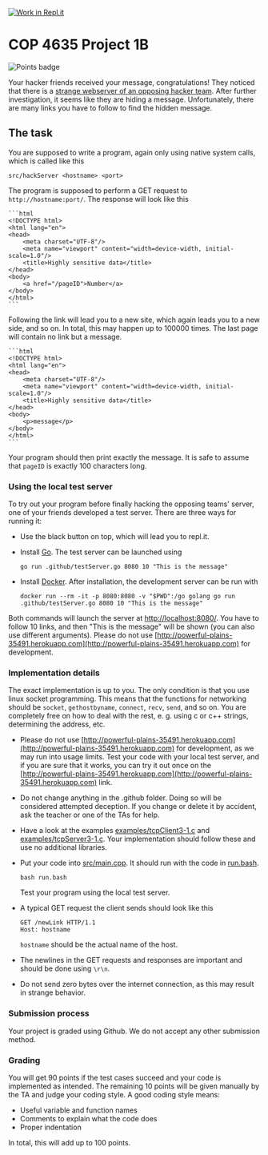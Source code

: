 [![Work in Repl.it](https://classroom.github.com/assets/work-in-replit-14baed9a392b3a25080506f3b7b6d57f295ec2978f6f33ec97e36a161684cbe9.svg)](https://classroom.github.com/online_ide?assignment_repo_id=4059176&assignment_repo_type=AssignmentRepo)
# COP 4635 Project 1B

![Points badge](../../blob/badges/.github/badges/points.svg)

Your hacker friends received your message, congratulations! They noticed that there is a [strange webserver of an opposing hacker team](http://powerful-plains-35491.herokuapp.com). After further investigation, it seems like they are hiding a message. Unfortunately, there are many links you have to follow to find the hidden message.

## The task

You are supposed to write a program, again only using native system calls, which is called like this

    src/hackServer <hostname> <port>

The program is supposed to perform a GET request to `http://hostname:port/`. The response will look like this

    ```html
    <!DOCTYPE html>
    <html lang="en">
    <head>
        <meta charset="UTF-8"/>
        <meta name="viewport" content="width=device-width, initial-scale=1.0"/>
        <title>Highly sensitive data</title>
    </head>
    <body>
        <a href="/pageID">Number</a>
    </body>
    </html>
    ```

Following the link will lead you to a new site, which again leads you to a new side, and so on. In total, this may happen up to 100000 times. The last page will contain no link but a message.

    ```html
    <!DOCTYPE html>
    <html lang="en">
    <head>
        <meta charset="UTF-8"/>
        <meta name="viewport" content="width=device-width, initial-scale=1.0"/>
        <title>Highly sensitive data</title>
    </head>
    <body>
        <p>message</p>
    </body>
    </html>
    ```

Your program should then print exactly the message. It is safe to assume that `pageID` is exactly 100 characters long.

### Using the local test server

To try out your program before finally hacking the opposing teams' server, one of your friends developed a test server. There are three ways for running it:

- Use the black button on top, which will lead you to repl.it.

- Install [Go](https://golang.org/). The test server can be launched using

    ```console
    go run .github/testServer.go 8080 10 "This is the message"
    ```

- Install [Docker](https://www.docker.com/). After installation, the development server can be run with

    ```console
    docker run --rm -it -p 8080:8080 -v "$PWD":/go golang go run .github/testServer.go 8080 10 "This is the message"
    ```

Both commands will launch the server at [http://localhost:8080/](http://localhost:8080/). You have to follow 10 links, and then "This is the message" will be shown (you can also use different arguments). Please do not use [http://powerful-plains-35491.herokuapp.com](http://powerful-plains-35491.herokuapp.com) for development.

### Implementation details

The exact implementation is up to you. The only condition is that you use linux socket programming. This means that the functions for networking should be `socket`, `gethostbyname`, `connect`, `recv`, `send`, and so on. You are completely free on how to deal with the rest, e. g. using c or c++ strings, determining the address, etc.

- Please do not use [http://powerful-plains-35491.herokuapp.com](http://powerful-plains-35491.herokuapp.com) for development, as we may run into usage limits. Test your code with your local test server, and if you are sure that it works, you can try it out once on the [http://powerful-plains-35491.herokuapp.com](http://powerful-plains-35491.herokuapp.com) link.
- Do not change anything in the .github folder. Doing so will be considered attempted deception. If you change or delete it by accident, ask the teacher or one of the TAs for help.
- Have a look at the examples [examples/tcpClient3-1.c](examples/tcpClient3-1.c) and [examples/tcpServer3-1.c](examples/tcpServer3-1.c). Your implementation should follow these and use no additional libraries.
- Put your code into [src/main.cpp](src/main.cpp). It should run with the code in [run.bash](run.bash).

    ```console
    bash run.bash
    ```

    Test your program using the local test server.
- A typical GET request the client sends should look like this

    ```console
    GET /newLink HTTP/1.1
    Host: hostname
    
    ```

    `hostname` should be the actual name of the host.

- The newlines in the GET requests and responses are important and should be done using `\r\n`.

- Do not send zero bytes over the internet connection, as this may result in strange behavior.

### Submission process

Your project is graded using Github. We do not accept any other submission method.

### Grading

You will get 90 points if the test cases succeed and your code is implemented as intended. The remaining 10 points will be given manually by the TA and judge your coding style. A good coding style means:

- Useful variable and function names
- Comments to explain what the code does
- Proper indentation

In total, this will add up to 100 points.

